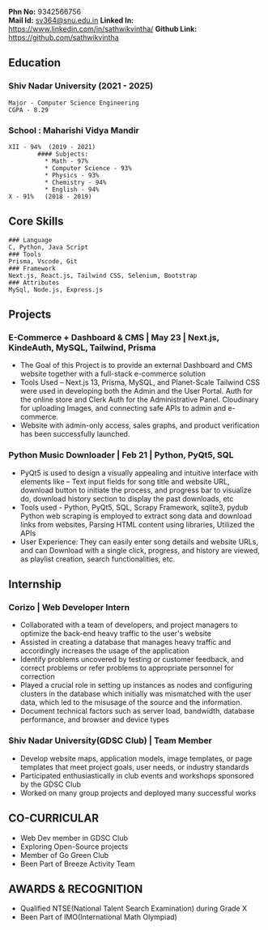 **Phn No:** 9342566756    
**Mail Id:** sv364@snu.edu.in
**Linked In:** https://www.linkedin.com/in/sathwikvintha/ 
**Github Link:** https://github.com/sathwikvintha


## Education
### Shiv Nadar University (2021 - 2025)
```
Major - Computer Science Engineering
CGPA - 8.29
```
### School : Maharishi Vidya Mandir 
```
XII - 94%  (2019 - 2021)
        #### Subjects:
          * Math - 97%
          * Computer Science - 93%
          * Physics - 93%
          * Chemistry - 94%
          * English - 94%
X - 91%   (2018 - 2019)
```
## Core Skills
```
### Language
C, Python, Java Script
### Tools
Prisma, Vscode, Git
### Framework
Next.js, React.js, Tailwind CSS, Selenium, Bootstrap
### Attributes
MySql, Node.js, Express.js
```

## Projects
### E-Commerce + Dashboard & CMS | May 23 | Next.js, KindeAuth, MySQL, Tailwind, Prisma
+ The Goal of this Project is to provide an external Dashboard and CMS website together with a full-stack e-commerce solution
+ Tools Used – Next.js 13, Prisma, MySQL, and Planet-Scale Tailwind CSS were used in developing both
the Admin and the User Portal. Auth for the online store and Clerk Auth for the Administrative Panel.
Cloudinary for uploading Images, and connecting safe APIs to admin and e-commerce.
+ Website with admin-only access, sales graphs, and product verification has been successfully
launched.

### Python Music Downloader | Feb 21 | Python, PyQt5, SQL
+ PyQt5 is used to design a visually appealing and intuitive interface with elements like – Text input
fields for song title and website URL, download button to initiate the process, and progress bar to
visualize do, download history section to display the past downloads, etc
+ Tools used - Python, PyQt5, SQL, Scrapy Framework, sqlite3, pydub
Python web scraping is employed to extract song data and download links from websites, Parsing
HTML content using libraries, Utilized the APIs 
+ User Experience: They can easily enter song details and website URLs, and can Download with a single
click, progress, and history are viewed, as playlist creation, search functionalities, etc.


## Internship
### Corizo | Web Developer Intern 
+ Collaborated with a team of developers, and project managers to optimize the back-end heavy
traffic to the user's website 
+ Assisted in creating a database that manages heavy traffic and accordingly increases the usage of
the application
+ Identify problems uncovered by testing or customer feedback, and correct problems or refer
problems to appropriate personnel for correction
+  Played a crucial role in setting up instances as nodes and configuring clusters in the database which
initially was mismatched with the user data, which led to the misusage of the source and the
information.
+ Document technical factors such as server load, bandwidth, database performance, and browser
and device types

### Shiv Nadar University(GDSC Club) | Team Member
+ Develop website maps, application models, image templates, or page templates that meet
project goals, user needs, or industry standards
+ Participated enthusiastically in club events and workshops sponsored by the GDSC Club
+ Worked on many group projects and deployed many successful works


## CO-CURRICULAR
+ Web Dev member in GDSC Club
+ Exploring Open-Source projects
+ Member of Go Green Club
+ Been Part of Breeze Activity Team

## AWARDS & RECOGNITION
+ Qualified NTSE(National Talent Search Examination) during Grade X
+ Been Part of IMO(International Math Olympiad)







